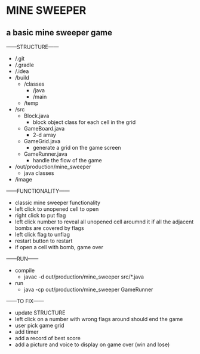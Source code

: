# MINE SWEEPER

## a basic mine sweeper game

——STRUCTURE——
- /.git
- /.gradle
- /.idea
- /build
	- /classes
		- /java
		 - /main
	- /temp
- /src
	- Block.java
		- block object class for each cell in the grid
	- GameBoard.java
		- 2-d array
	- GameGrid.java
		- generate a grid on the game screen
	- GameRunner.java
		- handle the flow of the game
- /out/production/mine_sweeper
	- java classes
- /image


——FUNCTIONALITY——
- classic mine sweeper functionality
- left click to unopened cell to open
- right click to put flag
- left click number to reveal all unopened cell aroumnd it if all the adjacent bombs 	are covered by flags
- left click flag to unflag
- restart button to restart
- if open a cell with bomb, game over


——RUN——
- compile
  - javac -d out/production/mine_sweeper src/*.java
- run
  - java -cp out/production/mine_sweeper GameRunner


——TO FIX——
- update STRUCTURE
- left click on a number with wrong flags around should end the game
- user pick game grid
- add timer
- add a record of best score
- add a picture and voice to display on game over (win and lose)
